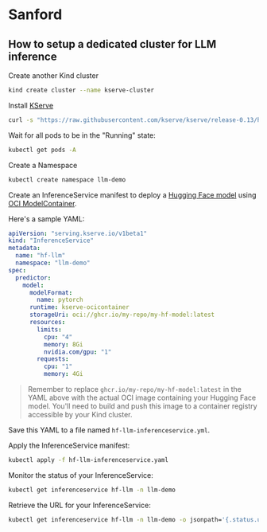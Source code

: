 # Sanford

## How to setup a dedicated cluster for LLM inference

Create another Kind cluster

```bash
kind create cluster --name kserve-cluster
```

Install [KServe](https://kserve.github.io/website/latest/)

```bash
curl -s "https://raw.githubusercontent.com/kserve/kserve/release-0.13/hack/quick_install.sh" | bash
```

Wait for all pods to be in the "Running" state:

```bash
kubectl get pods -A
```

Create a Namespace

```bash
kubectl create namespace llm-demo
```

Create an InferenceService manifest to deploy a [Hugging Face model](https://huggingface.co/models) using [OCI ModelContainer](https://kserve.github.io/website/master/modelserving/storage/oci/#prepare-an-oci-image-with-model-data).

Here's a sample YAML:

```yaml
apiVersion: "serving.kserve.io/v1beta1"
kind: "InferenceService"
metadata:
  name: "hf-llm"
  namespace: "llm-demo"
spec:
  predictor:
    model:
      modelFormat:
        name: pytorch
      runtime: kserve-ocicontainer
      storageUri: oci://ghcr.io/my-repo/my-hf-model:latest
      resources:
        limits:
          cpu: "4"
          memory: 8Gi
          nvidia.com/gpu: "1"
        requests:
          cpu: "1"
          memory: 4Gi
```

> Remember to replace `ghcr.io/my-repo/my-hf-model:latest` in the YAML above with the actual OCI image containing your Hugging Face model. You'll need to build and push this image to a container registry accessible by your Kind cluster.

Save this YAML to a file named `hf-llm-inferenceservice.yml`.

Apply the InferenceService manifest:

```bash
kubectl apply -f hf-llm-inferenceservice.yaml
```

Monitor the status of your InferenceService:

```bash
kubectl get inferenceservice hf-llm -n llm-demo
```

Retrieve the URL for your InferenceService:

```bash
kubectl get inferenceservice hf-llm -n llm-demo -o jsonpath='{.status.url}'
```
